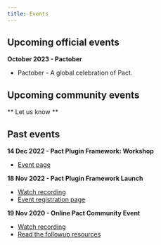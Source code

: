 ```yaml
---
title: Events
---
```

## Upcoming official events

**October 2023 - Pactober**

* Pactober - A global celebration of Pact.

## Upcoming community events

  ** Let us know ** 

## Past events

**14 Dec 2022 - Pact Plugin Framework: Workshop**

* [Event page](/events/plugins-framework-workshop)

**18 Nov 2022 - Pact Plugin Framework Launch**

* [Watch recording](https://www.youtube.com/watch?v=XA0yKOv5DjE)
* [Event registration page](/events/plugins-framework-launch)
 
**19 Nov 2020 - Online Pact Community Event**

* [Watch recording](https://youtu.be/wkld_wRsTDE)
* [Read the followup resources](/events/pact_online_community_20201119/2020_11_19_How_maintainers_use_pact_-_Tim_J_-_Pact_Community_Catchup.pdf)
